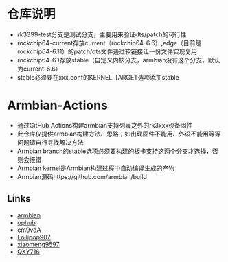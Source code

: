 # 仓库说明 
- rk3399-test分支是测试分支，主要用来验证dts/patch的可行性
- rockchip64-current存放current（rockchip64-6.6）,edge（目前是rockchip64-6.11）的patch/dts文件通过软链接让一份文件实现复用
- rockchip64-6.1存放stable（自定义内核分支，armbian没有这个分支，默认为current-6.6）
- stable必须要在xxx.conf的KERNEL_TARGET选项添加stable

# Armbian-Actions  
- 通过GitHub Actions构建armbian支持列表之外的rk3xxx设备固件
- 此仓库仅提供armbian构建方法、思路；如出现固件不能用、外设不能用等等问题请自行寻找解决方法
- Armbian branch的stable选项必须要构建的板卡支持这两个分支才选择，否则会报错
- Armbian kernel是Armbian构建过程中自动编译生成的产物
- Armbian源码https://github.com/armbian/build

## Links  
- [armbian](https://github.com/armbian/build)
- [ophub](https://github.com/ophub/amlogic-s9xxx-armbian)
- [cm9vdA](https://github.com/cm9vdA/build-armbian)
- [Lollipop907](https://github.com/Lollipop907)
- [xiaomeng9597](https://github.com/xiaomeng9597/iStoreOS-For-RK33XX)
- [QXY716](https://github.com/QXY716/Fine3399-rk3399-armbian)
